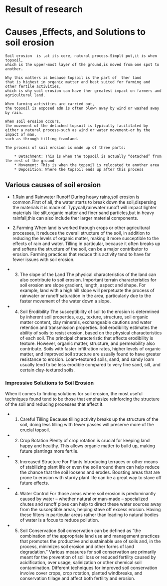 #  Result of research
# Causes ,Effects, and Solutions to soil erosion

	Soil erosion  is ,at its core, natural process.Simplt put,it is when topsoil,
	which is the upper-most layer of the ground,is moved from one spot to another.
	
	Why this matters is because topsoil is the part of  ther land
	that is highest in organic matter and best suited for farming and other fertile activities,
	which is why soil erosion can have ther greatest impact on farmers and agricultural land.
	
	When farming activities are carried out, 
	the topsoil is exposed adn is often blown away by wind or washed away by rain.
	
	When soil erosion occurs,
	the movement of the detached topsoil is typically facililated by  
	either a natural process-such as wind or water movement-or by the impact of man, 
	such as through tilling framland.
	
	The process of soil erosion is made up of three parts:
	
		* Detachment: This is when the topsoil is actually “detached” from the rest of the ground
		* Movement: This is when the topsoil is relocated to another area
		* Deposition: Where the topsoil ends up after this process

## Various causes of soil erosion

* 1.Rain and Rainwater Runoff
During heavy rains,soil erosion is common.First of all, the water starts to break down the soil,dispersing the materials it is made of.
Typycall,rainwater runoff will impact lighter materials like silt,organic matter and finer sand particles,but in heavy rainfall,this can also include ther larger material components.
* 2.Farming
When land is worked through crops or other agricultural processes, it reduces the overall structure of the soil, in addition to reducing the levels of organic matter, making it more susceptible to the effects of rain and water.
Tilling in particular, because it often breaks up and softens the structure of the soil, can be a major contributor to erosion. Farming practices that reduce this activity tend to have far fewer issues with soil erosion.

* 3. The slope of the Land
The physical characteristics of the land can also contribute to soil erosion. Important terrain characteristics for soil erosion are slope gradient, length, aspect and shape.
For example, land with a high hill slope will perpetuate the process of rainwater or runoff saturation in the area, particularly due to the faster movement of the water down a slope.

* 4. Soil Erodibility
The susceptibility of soil to the erosion is determined by inherent soil properties, e.g., texture, structure, soil organic matter content, clay minerals, exchangeable cautions and water retention and transmission properties.
Soil erodibility estimates the ability of soils to resist erosion, based on the physical characteristics of each soil. The principal characteristic that affects erodibility is texture.
However, organic matter, structure, and permeability also contribute. Soils with faster infiltration rates, higher levels of organic matter, and improved soil structure are usually found to have greater resistance to erosion.
Loam-textured soils, sand, and sandy loam usually tend to be less erodible compared to very fine sand, silt, and certain clay-textured soils.

### Impressive Solutions to Soil Erosion

 When it comes to finding solutions for soil erosion, the most useful techniques found tend to be those that emphasize reinforcing the structure of the soil and reducing processes that affect it.

* 1. Careful Tilling
Because tilling activity breaks up the structure of the soil, doing less tilling with fewer passes will preserve more of the crucial topsoil.

* 2. Crop Rotation
Plenty of crop rotation is crucial for keeping land happy and healthy. This allows organic matter to build up, making future plantings more fertile.

* 3. Increased Structure For Plants
Introducing terraces or other means of stabilizing plant life or even the soil around them can help reduce the chance that the soil loosens and erodes. Boosting areas that are prone to erosion with sturdy plant life can be a great way to stave off future effects.

* 4. Water Control
For those areas where soil erosion is predominantly caused by water – whether natural or man-made – specialized chutes and runoff pipes can help to direct these water sources away from the susceptible areas, helping stave off excess erosion.
Having these filters in particular areas rather than leading to natural bodies of water is a focus to reduce pollution.

* 5. Soil Conservation
Soil conservation can be defined as “the combination of the appropriate land use and management practices that promotes the productive and sustainable use of soils and, in the process, minimizes soil erosion and other forms of land degradation.”
Various measures for soil conservation are primarily meant for the prevention of soil loss or reduced fertility caused by acidification, over usage, salinization or other chemical soil contamination.
Different techniques for improved soil conservation involve cover crops, crop rotation, planted windbreaks, and conservation tillage and affect both fertility and erosion.
